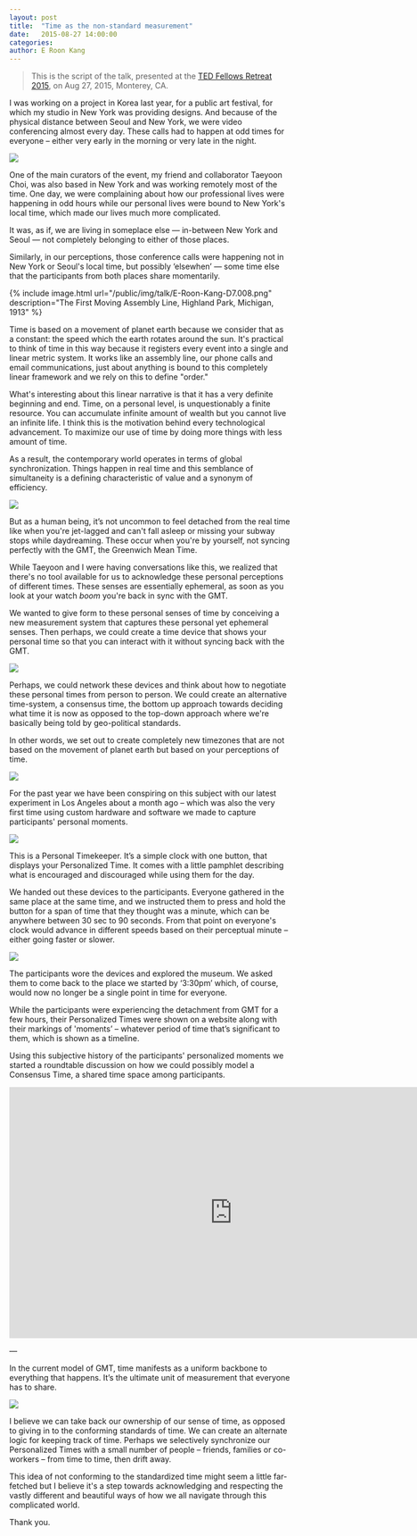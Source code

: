 ```yaml
---
layout: post
title:  "Time as the non-standard measurement"
date:   2015-08-27 14:00:00
categories:
author: E Roon Kang
---
```


> This is the script of the talk, presented at the [TED Fellows Retreat 2015](http://blog.ted.com/21-ted-fellows-share-ideas-that-swim-against-the-tide/), on Aug 27, 2015, Monterey, CA.


I was working on a project in Korea last year, for a public art festival, for which my studio in New York was providing designs. And because of the physical distance between Seoul and New York, we were video conferencing almost every day. These calls had to happen at odd times for everyone – either very early in the morning or very late in the night.

![](/public/img/talk/E-Roon-Kang-D7.002.png)

One of the main curators of the event, my friend and collaborator Taeyoon Choi, was also based in New York and was working remotely most of the time. One day, we were complaining about how our professional lives were happening in odd hours while our personal lives were bound to New York's local time, which made our lives much more complicated.

It was, as if, we are living in someplace else — in-between New York and Seoul — not completely belonging to either of those places.

Similarly, in our perceptions, those conference calls were happening not in New York or Seoul's local time, but possibly ‘elsewhen’ — some time else that the participants from both places share momentarily.

{% include image.html url="/public/img/talk/E-Roon-Kang-D7.008.png" description="The First Moving Assembly Line, Highland Park, Michigan, 1913" %}

Time is based on a movement of planet earth because we consider that as a constant: the speed which the earth rotates around the sun. It's practical to think of time in this way because it registers every event into a single and linear metric system. It works like an assembly line, our phone calls and email communications, just about anything is bound to this completely linear framework and we rely on this to define "order."

What's interesting about this linear narrative is that it has a very definite beginning and end. Time, on a personal level, is unquestionably a finite resource. You can accumulate infinite amount of wealth but you cannot live an infinite life. I think this is the motivation behind every technological advancement. To maximize our use of time by doing more things with less amount of time.

As a result, the contemporary world operates in terms of global synchronization. Things happen in real time and this semblance of simultaneity is a defining characteristic of value and a synonym of efficiency.

![](/public/img/talk/E-Roon-Kang-D7.012.png)

But as a human being, it’s not uncommon to feel detached from the real time like when you're jet-lagged and can't fall asleep or missing your subway stops while daydreaming. These occur when you're by yourself, not syncing perfectly with the GMT, the Greenwich Mean Time.

While Taeyoon and I were having conversations like this, we realized that there's no tool available for us to acknowledge these personal perceptions of different times. These senses are essentially ephemeral, as soon as you look at your watch *boom* you're back in sync with the GMT.

We wanted to give form to these personal senses of time by conceiving a new measurement system that captures these personal yet ephemeral senses. Then perhaps, we could create a time device that shows your personal time so that you can interact with it without syncing back with the GMT.

![](/public/img/talk/E-Roon-Kang-D7.013.png)

Perhaps, we could network these devices and think about how to negotiate these personal times from person to person. We could create an alternative time-system, a consensus time, the bottom up approach towards deciding what time it is now as opposed to the top-down approach where we're basically being told by geo-political standards.

In other words, we set out to create completely new timezones that are not based on the movement of planet earth but based on your perceptions of time.

![](/public/img/talk/E-Roon-Kang-D7.014.png)

For the past year we have been conspiring on this subject with our latest experiment in Los Angeles about a month ago – which was also the very first time using custom hardware and software we made to capture participants' personal moments.

![](/public/img/talk/E-Roon-Kang-D7.016.png)

This is a Personal Timekeeper. It’s a simple clock with one button, that displays your Personalized Time. It comes with a little pamphlet describing what is encouraged and discouraged while using them for the day.

We handed out these devices to the participants. Everyone gathered in the same place at the same time, and we instructed them to press and hold the button for a span of time that they thought was a minute, which can be anywhere between 30 sec to 90 seconds. From that point on everyone's clock would advance in different speeds based on their perceptual minute – either going faster or slower.

![](/public/img/talk/cmm.jpg)

The participants wore the devices and explored the museum. We asked them to come back to the place we started by ‘3:30pm’ which, of course, would now no longer be a single point in time for everyone.

While the participants were experiencing the detachment from GMT for a few hours, their Personalized Times were shown on a website along with their markings of 'moments’ – whatever period of time that’s significant to them, which is shown as a timeline.

Using this subjective history of the participants' personalized moments we started a roundtable discussion on how we could possibly model a Consensus Time, a shared time space among participants.

<iframe width="800" height="450" src="https://www.youtube.com/embed/anycci3nKhY" frameborder="0" allowfullscreen></iframe>

—

In the current model of GMT, time manifests as a uniform backbone to everything that happens. It’s the ultimate unit of measurement that everyone has to share.

![](/public/img/talk/E-Roon-Kang-D7.022.png)

I believe we can take back our ownership of our sense of time, as opposed to giving in to the conforming standards of time. We can create an alternate logic for keeping track of time. Perhaps we selectively synchronize our Personalized Times with a small number of people – friends, families or co-workers – from time to time, then drift away.

This idea of not conforming to the standardized time might seem a little far-fetched but I believe it's a step towards acknowledging and respecting the vastly different and beautiful ways of how we all navigate through this complicated world.

Thank you.
